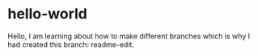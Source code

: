 # hello-world
Hello, I am learning about how to make different branches which is why I had created this branch: readme-edit. 
